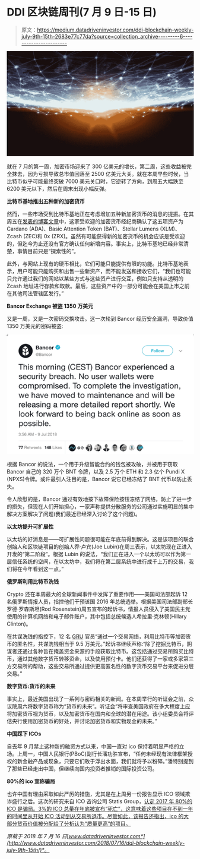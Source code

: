# DDI 区块链周刊(7 月 9 日-15 日)

> 原文：<https://medium.datadriveninvestor.com/ddi-blockchain-weekly-july-9th-15th-2683e77c77da?source=collection_archive---------6----------------------->

![](img/8a23f07404f064a05c3946c7cfde948a.png)

就在 7 月的第一周，加密市场迎来了 300 亿美元的增长，第二周，这些收益被完全抹去，因为亏损导致总市值回落至 2500 亿美元大关。就在本周早些时候，当比特币似乎可能最终突破 7000 美元关口时，它逆转了方向，到周五大幅跌至 6200 美元以下，然后在周末出现小幅反弹。

**比特币基地推出五种新的加密货币**

然而，一些市场受到比特币基地正在考虑增加五种新加密货币的消息的提振。在其周五在[发表的博客文章](https://blog.coinbase.com/coinbase-is-exploring-cardano-basic-attention-token-stellar-zcash-and-0x-9e44f0eb823f)中，这家受欢迎的加密货币经纪商确认了这五项资产为 Cardano (ADA)、Basic Attention Token (BAT)、Stellar Lumens (XLM)、Zcash (ZEC)和 0x (ZRX)。虽然有可能获得新的加密货币的机会应该是受欢迎的，但迄今为止还没有官方确认任何新增内容。事实上，比特币基地已经非常清楚，事情目前只是“探索性的”。

此外，与网站上现有的硬币相比，它们可能只能提供有限的功能。比特币基地表示，用户可能只能购买和出售一些新资产，而不能发送和接收它们，“我们也可能只允许通过我们的网站以某些方式与这些资产进行交互，例如只支持从透明的 Zcash 地址进行存款和取款。最后，这些资产中的一部分可能会在美国上市之前在其他司法管辖区发行。”

**Bancor Exchange 被盗 1350 万美元**

又是一周，又是一次密码交换攻击。这一次轮到 Bancor 经历安全漏洞，导致价值 1350 万美元的密码被盗:

![](img/78fab9458b5a21eed9f61bdd092d5001.png)

根据 Bancor 的说法，一个用于升级智能合约的钱包被攻破，并被用于窃取 Bancor 自己的 320 万个 BNT 令牌，以及 2.5 万个 ETH 和 2.3 亿个 Pundi X (NPXS)令牌。或许最引人注目的是，Bancor 说它已经冻结了 BNT 代币以防止丢失。

令人欣慰的是，Bancor 通过有效地按下故障保险按钮冻结了网络，防止了进一步的损失，但现在人们开始担心，一家声称提供分散服务的公司通过实施明显的集中解决方案解决了问题(我们最近已经深入讨论了这个问题)。

**以太坊提升可扩展性**

以太坊的好消息是——可扩展性问题很可能在年底前得到解决。这是该项目的联合创始人和区块链项目的创始人乔·卢宾(Joe Lubin)在周三表示，以太坊现在正进入开发的“第二阶段”。根据 Lubin 的说法，“我们正在进入一个以太坊可以作为第一层信任系统的空间，在以太坊中，我们将在第二层系统中进行成千上万的交易，我们将在今年看到这一点。”

**俄罗斯利用比特币洗钱**

Crypto 还在本周最大的全球新闻事件中发挥了重要作用——美国司法部起诉 12 名俄罗斯情报人员，指控他们干预该国 2016 年总统选举。根据美国司法部副部长罗德·罗森斯坦(Rod Rosenstein)周五宣布的起诉书，情报人员侵入了美国民主党使用的计算机网络和电子邮件账户，其中包括总统候选人希拉里·克林顿(Hillary Clinton)。

在共谋洗钱的指控下，12 名 [GRU](https://en.wikipedia.org/wiki/Main_Intelligence_Directorate) 官员“通过一个交易网络，利用比特币等加密货币的匿名性，共谋洗钱相当于 9.5 万美元。”起诉书继续声称:“除了挖掘比特币，阴谋者还通过各种旨在掩盖资金来源的手段获取比特币。这包括通过交易所购买比特币，通过其他数字货币转移资金，以及使用预付卡。他们还获得了一家或多家第三方交易所的帮助，这些交易所通过提供更高匿名性的数字货币交易平台来促进分层交易。”

**数字货币:货币的未来**

事实上，最近美国出现了一系列与密码相关的新闻。在本周举行的听证会之前，众议院周六将数字货币称为“货币的未来”。听证会“将审查美国政府在多大程度上应将加密货币视为货币，以及加密货币在国内和全球的潜在用途。该小组委员会将评估央行使用加密货币的好处，并讨论加密货币和实物现金的未来。”

**中国踩下 ICOs**

自去年 9 月禁止这种新的融资方式以来，中国一直对 ico 保持着明显严格的立场。上周一，中国人民银行(PBoC)副行长潘功胜宣布，“任何未经现有法律框架授权的新金融产品或现象，只要它们敢于浮出水面，我们就将予以粉碎。”潘特别提到了那些已经走出中国，但继续向国内投资者推销的国际投资公司。

**80%的 ico 宣称骗局**

也许中国有理由采取如此严厉的措施，尤其是在上周另一份报告显示 ICO 领域欺诈盛行之后。这次的研究来自 ICO 咨询公司 Statis Group，[认定 2017 年 80%的 ICO 是骗局。3%的 ICO 总量在年底被宣布“死亡”，这意味着这些项目在不到一年的时间里从开始 ICO 活动到从交易所退市。尽管如此，该报告还指出，ico 的大部分货币价值被分配给了分析认为“质量更高”的项目。](https://research.bloomberg.com/pub/res/d28giW28tf6G7T_Wr77aU0gDgFQ)

*原载于 2018 年 7 月 16 日*[*www.datadriveninvestor.com*](http://www.datadriveninvestor.com/2018/07/16/ddi-blockchain-weekly-july-9th-15th/)*。*